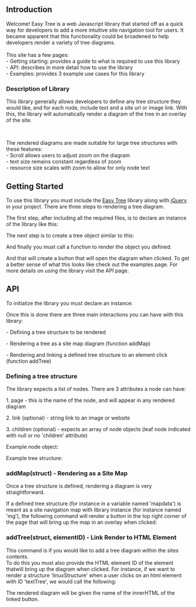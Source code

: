 <h2>Introduction</h2>
	<p>Welcome! Easy Tree is a web Javascript library that started off as a quick way for developers to add a more intuitive site navigation tool for users. It became apparent that this functionality could be broadened to help developers render a variety of tree diagrams. <br/><br/>This site has a few pages:<br/>- Getting starting: provides a guide to what is required to use this library<br/>- API: describes in more detail how to use the library<br/>- Examples: provides 3 example use cases for this library
<h3>Description of Library</h3>
<p>This library generally allows developers to define any tree structure they would like, and for each node, include text and a site url or image link. With this, the library will automatically render a diagram of the tree in an overlay of the site.</p><br/>
<p>The rendered diagrams are made suitable for large tree structures with these features:<br/>- Scroll allows users to adjust zoom on the diagram<br/>- text size remains constant regardless of zoom<br/>- resource size scales with zoom to allow for only node text</p>
<h2>Getting Started</h2>	<div><p>To use this library you must include the <a href='easyTree.js'>Easy Tree</a> library along with <a href = 'https://ajax.googleapis.com/ajax/libs/jquery/3.5.1/jquery.min.js'>jQuery</a> in your project. There are three steps to rendering a tree diagram.</p></div>
<div><p>The first step, after including all the required files, is to declare an instance of the library like this:</p></div>
<div><pub/img src='pub/img/declarelibrary.png'></div>

<div><p>The next step is to create a tree object similar to this: </p></div>
<div><pub/img src='pub/img/sitestruct.png'></div>
<div><p>And finally you must call a function to render the object you defined:</p></div>
<div><pub/img src = 'pub/img/addsitemap.png'></div>
<div><p>And that will create a button that will open the diagram when clicked. To get a better sense of what this looks like check out the examples page. For more details on using the library visit the API page.</p></div>
	<h2>API</h2>
	<div><p>To initialize the library you must declare an instance:</p></div>
<div><pub/img src='pub/img/declarelibrary.png'></div>
<div><p>Once this is done there are three main interactions you can have with this library:</p></div>
<div><p>- Defining a tree structure to be rendered</p></div>
<div><p>- Rendering a tree as a site map diagram (function addMap)</p></div>
<div><p>- Rendering and linking a defined tree structure to an element click (function addTree)</p></div>
<div><h3>Defining a tree structure</h3></div>
<div><p>The library expects a list of nodes. There are 3 attributes a node can have:</p></div>
<div><p>1. page - this is the name of the node, and will appear in any rendered diagram</p></div>
<div><p>2. link (optional) - string link to an image or website</p></div>
<div><p>3. children (optional) - expects an array of node objects (leaf node indicated with null or no 'children' attribute)</p></div>
<div><p>Example node object:</p></div>

<div><pub/img src='pub/img/example-node.png'></div>
<div><p>Example tree structure:</p></div>
	<div><pub/img src='pub/img/sitestruct.png'></div>

<div><h3>addMap(struct) - Rendering as a Site Map</h3></div>
<div><p>Once a tree structure is defined, rendering a diagram is very straightforward.</p></div>
<div><p>If a defined tree structure (for instance in a variable named 'mapdata') is meant as a site navigation map with library instance (for instance named 'mg'), the following command will render a button in the top right corner of the page that will bring up the map in an overlay when clicked:</p></div>
<div><pub/img src = 'pub/img/addsitemap.png'></div>
<div><h3>addTree(struct, elementID) - Link Render to HTML Element</h3></div>
<div><p>This command is if you would like to add a tree diagram within the sites contents.<br/>
	To do this you must also provide the HTML element ID of the element thatwill bring up the diagram when clicked. For instance, if we want to render a structure 'linuxStructure' when a user clicks on an html element with ID 'textTree', we would call the following: </p></div>
<div><pub/img src = 'pub/img/addtree.png'></div>
<div><p>The rendered diagram will be given the name of the innerHTML of the linked button.</p></div>

